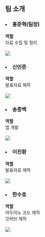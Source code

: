 <h2>팀 소개</h2>
<h3><li>홍준혁(팀장)</li></h3>
<a><b>역할</b></a><br>
<a>자료 수집 및 정리</a><br>
<br><img src="https://img.shields.io/badge/junhurk1216@gmail.com-FF0000?style=flat-square&logo=gmail&logoColor=white"/>

<h3><li>신민준</li></h3>
<a><b>역할</b></a><br>
<a>발표자료 제작</a><br>
<br><img src="https://img.shields.io/badge/minjuns449@gmail.com-FF0000?style=flat-square&logo=gmail&logoColor=white"/>

<h3><li>송종백</li></h3>
<a><b>역할</b></a><br>
<a>앱 개발</a><br>
<br><img src="https://img.shields.io/badge/song91771212@gmail.com-FF0000?style=flat-square&logo=gmail&logoColor=white"/>

<h3><li>이진환</li></h3>
<a><b>역할</b></a><br>
<a>발표자료 제작</a><br>
<br><img src="https://img.shields.io/badge/chilgogljh@naver.com-FFFFFF?style=flat-square&logo=naver&logoColor="/>

<h3><li>한수호</li></h3>
<a><b>역할</b></a><br>
<a>아두이노 코드 제작</a><br>
<a>깃허브 제작</a><br>
<br><img src="https://img.shields.io/badge/jsuho7321j@naver.com-FFFFFF?style=flat-square&logo=naver&logoColor="/>



